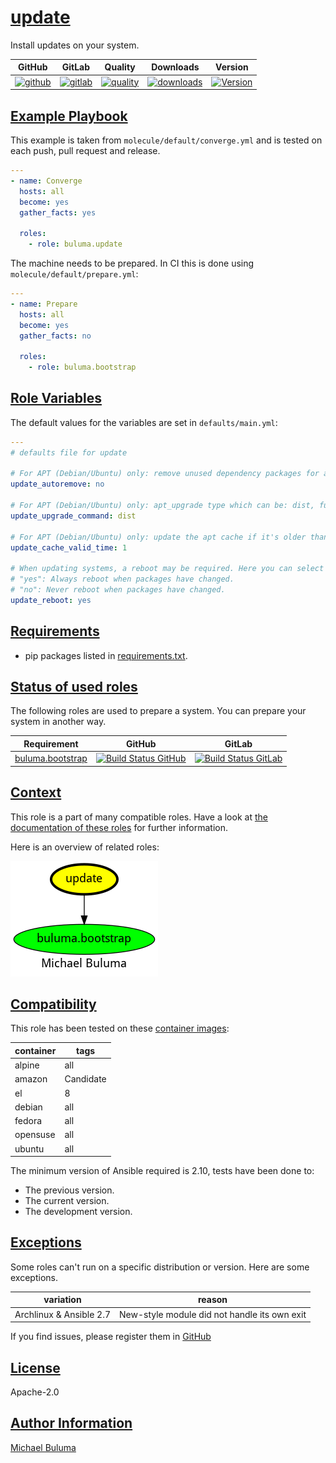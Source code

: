 # [update](#update)

Install updates on your system.

|GitHub|GitLab|Quality|Downloads|Version|
|------|------|-------|---------|-------|
|[![github](https://github.com/buluma/ansible-role-update/workflows/Ansible%20Molecule/badge.svg)](https://github.com/buluma/ansible-role-update/actions)|[![gitlab](https://gitlab.com/buluma/ansible-role-update/badges/main/pipeline.svg)](https://gitlab.com/buluma/ansible-role-update)|[![quality](https://img.shields.io/ansible/quality/57816)](https://galaxy.ansible.com/buluma/update)|[![downloads](https://img.shields.io/ansible/role/d/57816)](https://galaxy.ansible.com/buluma/update)|[![Version](https://img.shields.io/github/release/buluma/ansible-role-update.svg)](https://github.com/buluma/ansible-role-update/releases/)|

## [Example Playbook](#example-playbook)

This example is taken from `molecule/default/converge.yml` and is tested on each push, pull request and release.
```yaml
---
- name: Converge
  hosts: all
  become: yes
  gather_facts: yes

  roles:
    - role: buluma.update
```

The machine needs to be prepared. In CI this is done using `molecule/default/prepare.yml`:
```yaml
---
- name: Prepare
  hosts: all
  become: yes
  gather_facts: no

  roles:
    - role: buluma.bootstrap
```


## [Role Variables](#role-variables)

The default values for the variables are set in `defaults/main.yml`:
```yaml
---
# defaults file for update

# For APT (Debian/Ubuntu) only: remove unused dependency packages for all module states except `build-dep'
update_autoremove: no

# For APT (Debian/Ubuntu) only: apt_upgrade type which can be: dist, full, yes, or safe
update_upgrade_command: dist

# For APT (Debian/Ubuntu) only: update the apt cache if it's older than the cache_valid_time. Set in seconds.
update_cache_valid_time: 1

# When updating systems, a reboot may be required. Here you can select to:
# "yes": Always reboot when packages have changed.
# "no": Never reboot when packages have changed.
update_reboot: yes
```

## [Requirements](#requirements)

- pip packages listed in [requirements.txt](https://github.com/buluma/ansible-role-update/blob/main/requirements.txt).

## [Status of used roles](#status-of-requirements)

The following roles are used to prepare a system. You can prepare your system in another way.

| Requirement | GitHub | GitLab |
|-------------|--------|--------|
|[buluma.bootstrap](https://galaxy.ansible.com/buluma/bootstrap)|[![Build Status GitHub](https://github.com/buluma/ansible-role-bootstrap/workflows/Ansible%20Molecule/badge.svg)](https://github.com/buluma/ansible-role-bootstrap/actions)|[![Build Status GitLab ](https://gitlab.com/buluma/ansible-role-bootstrap/badges/main/pipeline.svg)](https://gitlab.com/buluma/ansible-role-bootstrap)|

## [Context](#context)

This role is a part of many compatible roles. Have a look at [the documentation of these roles](https://buluma.co.ke/) for further information.

Here is an overview of related roles:

![dependencies](https://raw.githubusercontent.com/buluma/ansible-role-update/png/requirements.png "Dependencies")

## [Compatibility](#compatibility)

This role has been tested on these [container images](https://hub.docker.com/u/buluma):

|container|tags|
|---------|----|
|alpine|all|
|amazon|Candidate|
|el|8|
|debian|all|
|fedora|all|
|opensuse|all|
|ubuntu|all|

The minimum version of Ansible required is 2.10, tests have been done to:

- The previous version.
- The current version.
- The development version.

## [Exceptions](#exceptions)

Some roles can't run on a specific distribution or version. Here are some exceptions.

| variation                 | reason                 |
|---------------------------|------------------------|
| Archlinux & Ansible 2.7 | New-style module did not handle its own exit |


If you find issues, please register them in [GitHub](https://github.com/buluma/ansible-role-update/issues)

## [License](#license)

Apache-2.0

## [Author Information](#author-information)

[Michael Buluma](https://buluma.github.io/)
